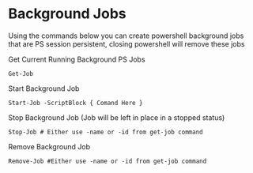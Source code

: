 # Background Jobs

Using the commands below you can create powershell background jobs that are PS session persistent, closing powershell will remove these jobs

Get Current Running Background PS Jobs
```
Get-Job
```

Start Background Job
```
Start-Job -ScriptBlock { Comand Here }
```

Stop Background Job (Job will be left in place in a stopped status)
```
Stop-Job # Either use -name or -id from get-job command
```

Remove Background Job
```
Remove-Job #Either use -name or -id from get-job command
```